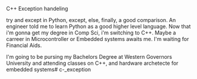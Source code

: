 C++ Exception handeling 

try and except in Python, except, else, finally, a good comparison. An engineer told me to learn Python as a good higher level language. Now that i'm gonna get my degree in Comp Sci, i'm switching to C++.  Maybe a carreer in Microcontroller or Embedded systems awaits me. I'm waiting for Financial Aids.<br />

I'm going to be pursing my Bachelors Degree at Western Governors University and attending classes on C++, and hardware archetecte for embedded systems# c-_exception<br />
